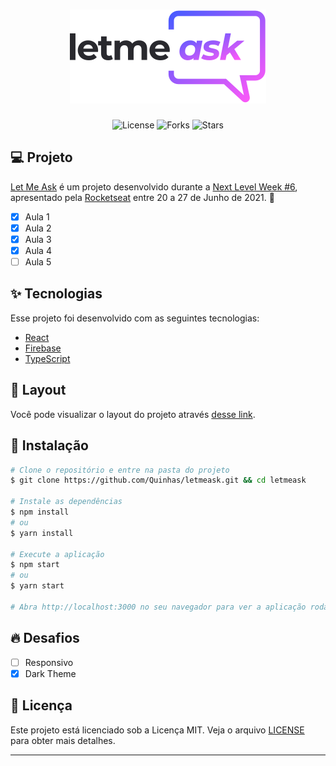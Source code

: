 <h1 align="center">
    <img alt="letmeask" title="letmeask" src=".github/logo.svg" />
</h1>

<p align="center">
  <img  src="https://img.shields.io/static/v1?label=license&message=MIT&color=5965E0&labelColor=121214" alt="License">
  
  <img src="https://img.shields.io/github/forks/Quinhas/letmeask?label=forks&message=MIT&color=5965E0&labelColor=121214" alt="Forks">

  <img src="https://img.shields.io/github/stars/Quinhas/letmeask?label=stars&message=MIT&color=5965E0&labelColor=121214" alt="Stars">
</p>

## 💻 Projeto

[Let Me Ask](https://podcastr-quinhas.vercel.app/) é um projeto desenvolvido durante a [Next Level Week #6](https://nextlevelweek.com/), apresentado pela [Rocketseat](https://rocketseat.com.br) entre 20 a 27 de Junho de 2021. 💜

- [x] Aula 1
- [x] Aula 2
- [x] Aula 3
- [x] Aula 4
- [ ] Aula 5

## ✨ Tecnologias

Esse projeto foi desenvolvido com as seguintes tecnologias:

- [React](https://reactjs.org)
- [Firebase](https://firebase.google.com/)
- [TypeScript](https://www.typescriptlang.org/)

## 🔖 Layout

Você pode visualizar o layout do projeto através [desse link](https://www.figma.com/file/KkDNwDEoTwHUAVvkUMHZyP/Letmeask).

## 🚀 Instalação

```bash
# Clone o repositório e entre na pasta do projeto
$ git clone https://github.com/Quinhas/letmeask.git && cd letmeask

# Instale as dependências
$ npm install
# ou
$ yarn install

# Execute a aplicação
$ npm start
# ou
$ yarn start

# Abra http://localhost:3000 no seu navegador para ver a aplicação rodando!
```

## 🔥 Desafios

- [ ] Responsivo
- [x] Dark Theme

## 📝 Licença

Este projeto está licenciado sob a Licença MIT. Veja o arquivo [LICENSE](LICENSE) para obter mais detalhes.

---